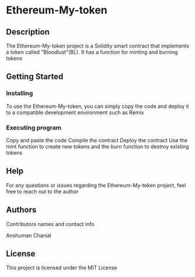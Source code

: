 # Ethereum-My-token


## Description

The Ethereum-My-token project is a Solidity smart contract that implements a token called "Bloodlust"(BL).
It has a function for minting and burning tokens

## Getting Started

### Installing

To use the Ethereum-My-token, you can simply copy the code and deploy it to a compatible development environment such as Remix

### Executing program

Copy and paste the code
Compile the contract
Deploy the contract
Use the mint function to create new tokens and the burn function to destroy existing tokens

## Help

For any questions or issues regarding the Ethereum-My-token project, feel free to reach out to the author

## Authors

Contributors names and contact info

Anshuman Chanial

## License

This project is licensed under the MIT License

